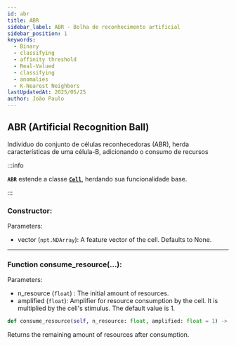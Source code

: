 ```yaml
---
id: abr
title: ABR
sidebar_label: ABR - Bolha de reconhecimento artificial
sidebar_position: 1
keywords:
  - Binary
  - classifying
  - affinity threshold
  - Real-Valued
  - classifying
  - anomalies
  - K-Nearest Neighbors
lastUpdatedAt: 2025/05/25
author: João Paulo
---
```


## ABR (Artificial Recognition Ball)

Individuo do conjunto de células reconhecedoras (ABR), herda características de uma célula-B, adicionando o consumo de recursos

:::info

**``ABR``** estende a classe **[``Cell``](../cell)**, herdando sua funcionalidade base.

:::

### Constructor:

Parameters:
* vector (``npt.NDArray``): A feature vector of the cell. Defaults to None.

---

### Function consume_resource(...):

Parameters:
* n_resource (```float```) : The initial amount of resources.
* amplified (``float``): Amplifier for resource consumption by the cell. It is multiplied by the cell's stimulus. The default value is 1.

```python
def consume_resource(self, n_resource: float, amplified: float = 1) -> float:
```

Returns the remaining amount of resources after consumption.


